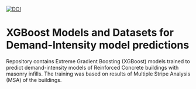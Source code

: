 [![DOI](https://zenodo.org/badge/DOI/10.5281/zenodo.6844842.svg)](https://doi.org/10.5281/zenodo.6844842)

# XGBoost Models and Datasets for Demand-Intensity model predictions

Repository contains Extreme Gradient Boosting (XGBoost) models trained to predict demand-intensity models of Reinforced Concrete buildings with masonry infills. The training was based on results of Multiple Stripe Analysis (MSA) of the buildings. 
